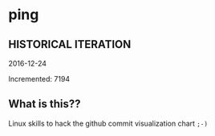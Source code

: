 # ping

## HISTORICAL ITERATION
2016-12-24

Incremented: 7194

## What is this?? 
Linux skills to hack the github commit visualization chart `;-)`
